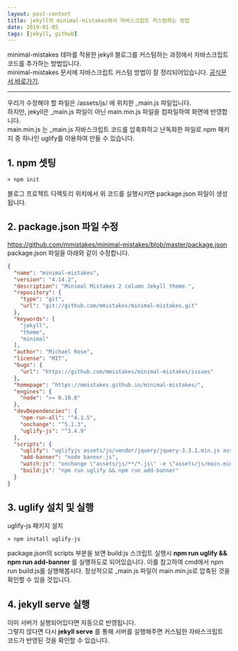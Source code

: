 ```yaml
---
layout: post-content
title: jekyll의 minimal-mistakes에서 자바스크립트 커스텀하는 방법
date: 2019-01-05
tags: [jekyll, github]
---
```


minimal-mistakes 테마를 적용한 jekyll 블로그를 커스텀하는 과정에서 자바스크립트 코드를 추가하는 방법입니다.    
minimal-mistakes 문서에 자바스크립트 커스텀 방법이 잘 정리되어있습니다.
[공식문서 바로가기](https://mmistakes.github.io/minimal-mistakes/docs/javascript/).

---

우리가 수정해야 할 파일은 /assets/js/ 에 위치한 _main.js 파일입니다.    
하지만, jekyll은 _main.js 파일이 아닌 main.min.js 파일을 컴파일하여 화면에 반영합니다.    
main.min.js 는 _main.js 자바스크립트 코드를 압축화하고 난독화한 파일로 npm 패키지 중 하나인 uglify를 이용하여 만들 수 있습니다.

## 1. npm 셋팅
```
> npm init
```
블로그 프로젝트 디렉토리 위치에서 위 코드를 실행시키면 package.json 파일이 생성됩니다.

## 2. package.json 파일 수정
https://github.com/mmistakes/minimal-mistakes/blob/master/package.json
package.json 파일을 아래와 같이 수정합니다.
```json
{
  "name": "minimal-mistakes",
  "version": "4.14.2",
  "description": "Minimal Mistakes 2 column Jekyll theme.",
  "repository": {
    "type": "git",
    "url": "git://github.com/mmistakes/minimal-mistakes.git"
  },
  "keywords": [
    "jekyll",
    "theme",
    "minimal"
  ],
  "author": "Michael Rose",
  "license": "MIT",
  "bugs": {
    "url": "https://github.com/mmistakes/minimal-mistakes/issues"
  },
  "homepage": "https://mmistakes.github.io/minimal-mistakes/",
  "engines": {
    "node": ">= 0.10.0"
  },
  "devDependencies": {
    "npm-run-all": "^4.1.5",
    "onchange": "^5.1.3",
    "uglify-js": "^3.4.9"
  },
  "scripts": {
    "uglify": "uglifyjs assets/js/vendor/jquery/jquery-3.3.1.min.js assets/js/plugins/jquery.fitvids.js assets/js/plugins/jquery.greedy-navigation.js assets/js/plugins/jquery.magnific-popup.js assets/js/plugins/jquery.smooth-scroll.min.js assets/js/_main.js -c -m -o assets/js/main.min.js",
    "add-banner": "node banner.js",
    "watch:js": "onchange \"assets/js/**/*.js\" -e \"assets/js/main.min.js\" -- npm run build:js",
    "build:js": "npm run uglify && npm run add-banner"
  }
}
```
## 3. uglify 설치 및 실행
uglify-js 패키지 설치
```
> npm install uglify-js
```
package.json의 scripts 부분을 보면 build:js 스크립트 실행시 **npm run uglify && npm run add-banner** 를 실행하도로 되어있습니다.
이를 참고하여 cmd에서 npm run build:js를 실행해봅시다. 정상적으로 _main.js 파일이 main.min.js로 압축된 것을 확인할 수 있을 것입니다.

## 4. jekyll serve 실행
이미 서버가 실행되어있다면 자동으로 반영됩니다.   
그렇지 않다면 다시 **jekyll serve** 를 통해 서버를 실행해주면 커스텀한 자바스크립트 코드가 반영된 것을 확인할 수 있습니다.


